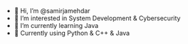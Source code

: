 - 👋 Hi, I’m @samirjamehdar
- 👀 I’m interested in System Development & Cybersecurity
- 🌱 I’m currently learning Java
- :chocolate_bar: Currently using Python & C++ & Java



<!---
samirjamehdar/samirjamehdar is a ✨ special ✨ repository because its `README.md` (this file) appears on your GitHub profile.
You can click the Preview link to take a look at your changes.
--->
